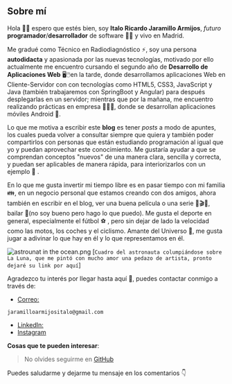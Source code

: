 ## Sobre mí

Hola 🙋‍♂️ espero que estés bien, soy **Italo Ricardo Jaramillo Armijos**, *futuro* **programador**/**desarrollador** de software 👨‍💻 y vivo en Madrid. <br />

Me gradué como Técnico en Radiodiagnóstico ⚡, soy una persona **autodidacta** y apasionada por las nuevas tecnologías, motivado por ello actualmente me encuentro cursando el segundo año de **Desarrollo de Aplicaciones Web** 🖥🖱en la tarde, donde desarrollamos aplicaciones Web en Cliente-Servidor con con tecnologías como HTML5, CSS3, JavaScript y Java (también trabajaremos con SpringBoot y Angular) para después desplegarlas en un servidor; mientras que por la mañana, me encuentro realizando prácticas en empresa 👨‍💼💼, donde se desarrollan aplicaciones móviles Android 📲. <br />

Lo que me motiva a escribir este **blog** es tener *posts* a modo de apuntes, los cuales 
pueda volver a consultar siempre que quiera y también poder compartirlos con personas
que están estudiando programación al igual que yo y puedan aprovechar este conocimiento. Me gustaría ayudar a que se comprendan conceptos "nuevos" de una manera clara, sencilla y correcta, y puedan ser aplicables de manera rápida, para interiorizarlos con un ejemplo 📝
. <br />

En lo que me gusta invertir mi tiempo libre es en pasar tiempo con mi familia 👪, en un negocio personal que estamos creando con dos amigos, ahora también en escribir en el blog, ver una buena película o una serie 🎥🎬👀, bailar 🕺(no soy bueno pero hago lo que puedo). Me gusta el deporte en general, especialmente el fútbol ⚽ , pero sin dejar de lado la velocidad como las motos, los coches y el ciclismo.  Amante del Universo 🌌, me gusta jugar a adivinar lo que hay en él y lo que representamos en él. 

![astrounat in the ocean.png](https://cdn.hashnode.com/res/hashnode/image/upload/v1632591119768/HzgezMZVd.png) [`Cuadro del astronauta columpiándose sobre La Luna, que me pintó con mucho amor una pedazo de artista, pronto dejaré su link por aquí`] 

Agradezco tu interés por llegar hasta aquí 🤗, puedes contactar conmigo a través de: <br/>
- [Correo:](jaramilloarmijositalo@gmail.com)


```
jaramilloarmijositalo@gmail.com 
``` 

- [LinkedIn:](https://www.linkedin.com/in/italo-ricardo-jaramillo-armijos-3b0b68202) 
- [Instagram](https://www.instagram.com/italo.jar/)

**Cosas que te pueden interesar**: 
>  No olvides seguirme en [GitHub](https://github.com/italojar)

Puedes saludarme y dejarme tu mensaje en los comentarios 👇